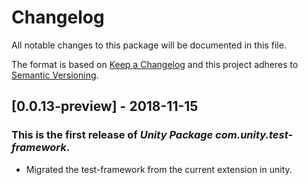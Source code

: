 # Changelog
All notable changes to this package will be documented in this file.

The format is based on [Keep a Changelog](http://keepachangelog.com/en/1.0.0/)
and this project adheres to [Semantic Versioning](http://semver.org/spec/v2.0.0.html).

## [0.0.13-preview] - 2018-11-15

### This is the first release of *Unity Package com.unity.test-framework*.

- Migrated the test-framework from the current extension in unity.
